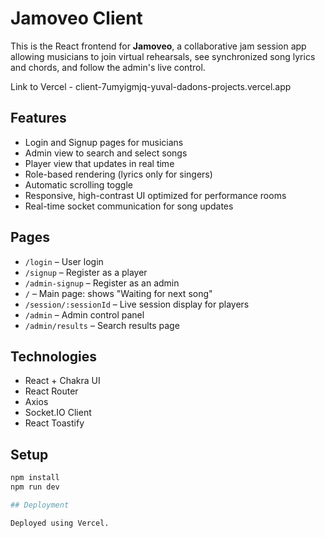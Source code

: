 # Jamoveo Client

This is the React frontend for **Jamoveo**, a collaborative jam session app allowing musicians to join virtual rehearsals, see synchronized song lyrics and chords, and follow the admin's live control.

Link to Vercel - client-7umyigmjq-yuval-dadons-projects.vercel.app

## Features

- Login and Signup pages for musicians
- Admin view to search and select songs
- Player view that updates in real time
- Role-based rendering (lyrics only for singers)
- Automatic scrolling toggle
- Responsive, high-contrast UI optimized for performance rooms
- Real-time socket communication for song updates

## Pages

- `/login` – User login
- `/signup` – Register as a player
- `/admin-signup` – Register as an admin
- `/` – Main page: shows "Waiting for next song"
- `/session/:sessionId` – Live session display for players
- `/admin` – Admin control panel
- `/admin/results` – Search results page

## Technologies

- React + Chakra UI
- React Router
- Axios
- Socket.IO Client
- React Toastify

## Setup

```bash
npm install
npm run dev

## Deployment

Deployed using Vercel.
